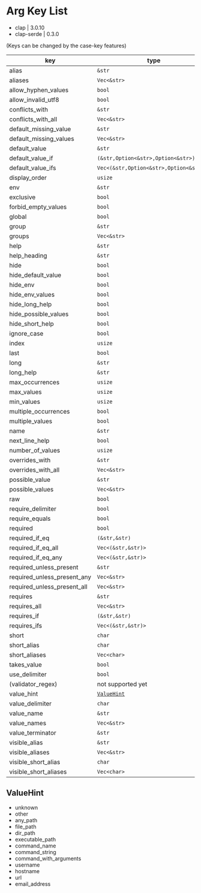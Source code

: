 # Arg Key List
- clap | 3.0.10
- clap-serde | 0.3.0

(Keys can be changed by the case-key features)

|key | type|feature|
|-|-|-|
|alias|`&str`||
|aliases|`Vec<&str>`||
|allow_hyphen_values|`bool`||
|allow_invalid_utf8|`bool`||
|conflicts_with|`&str`||
|conflicts_with_all|`Vec<&str>`||
|default_missing_value|`&str`||
|default_missing_values|`Vec<&str>`||
|default_value|`&str`||
|default_value_if | `(&str,Option<&str>,Option<&str>)` ||
|default_value_ifs|`Vec<(&str,Option<&str>,Option<&str>)>` ||
|display_order|`usize`||
|env | `&str`|env|
|exclusive|`bool`||
|forbid_empty_values|`bool`||
|global|`bool`||
|group|`&str`||
|groups|`Vec<&str>`||
|help|`&str`||
|help_heading|`&str`||
|hide|`bool`||
|hide_default_value|`bool`||
|hide_env | `bool`|env|
|hide_env_values | `bool`|env|
|hide_long_help|`bool`||
|hide_possible_values|`bool`||
|hide_short_help|`bool`||
|ignore_case|`bool`||
|index|`usize`||
|last|`bool`||
|long|`&str`||
|long_help|`&str`||
|max_occurrences|`usize`||
|max_values|`usize`||
|min_values|`usize`||
|multiple_occurrences|`bool`||
|multiple_values|`bool`||
|name|`&str`||
|next_line_help|`bool`||
|number_of_values|`usize`||
|overrides_with|`&str`||
|overrides_with_all|`Vec<&str>`||
|possible_value|`&str`||
|possible_values|`Vec<&str>`||
|raw|`bool`||
|require_delimiter|`bool`||
|require_equals|`bool`||
|required|`bool`||
|required_if_eq| `(&str,&str)`||
|required_if_eq_all|`Vec<(&str,&str)>`||
|required_if_eq_any|`Vec<(&str,&str)>`||
|required_unless_present|`&str`||
|required_unless_present_any|`Vec<&str>`||
|required_unless_present_all|`Vec<&str>`||
|requires|`&str`||
|requires_all|`Vec<&str>`||
|requires_if | `(&str,&str)` ||
|requires_ifs|`Vec<(&str,&str)>`||
|short|`char`||
|short_alias|`char`||
|short_aliases|`Vec<char>`||
|takes_value|`bool`||
|use_delimiter|`bool`||
|(validator_regex) | not supported yet||
|value_hint | [`ValueHint`](#valuehint)||
|value_delimiter|`char`||
|value_name|`&str`||
|value_names|`Vec<&str>`||
|value_terminator|`&str`||
|visible_alias|`&str`||
|visible_aliases|`Vec<&str>`||
|visible_short_alias|`char`||
|visible_short_aliases|`Vec<char>`||

## ValueHint

- unknown
- other
- any_path
- file_path
- dir_path
- executable_path
- command_name
- command_string
- command_with_arguments
- username
- hostname
- url
- email_address
